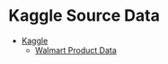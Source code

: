 # Kaggle Source Data

- [Kaggle](https://www.kaggle.com/)
  - [Walmart Product Data](https://www.kaggle.com/promptcloud/walmart-product-dataset-usa)
